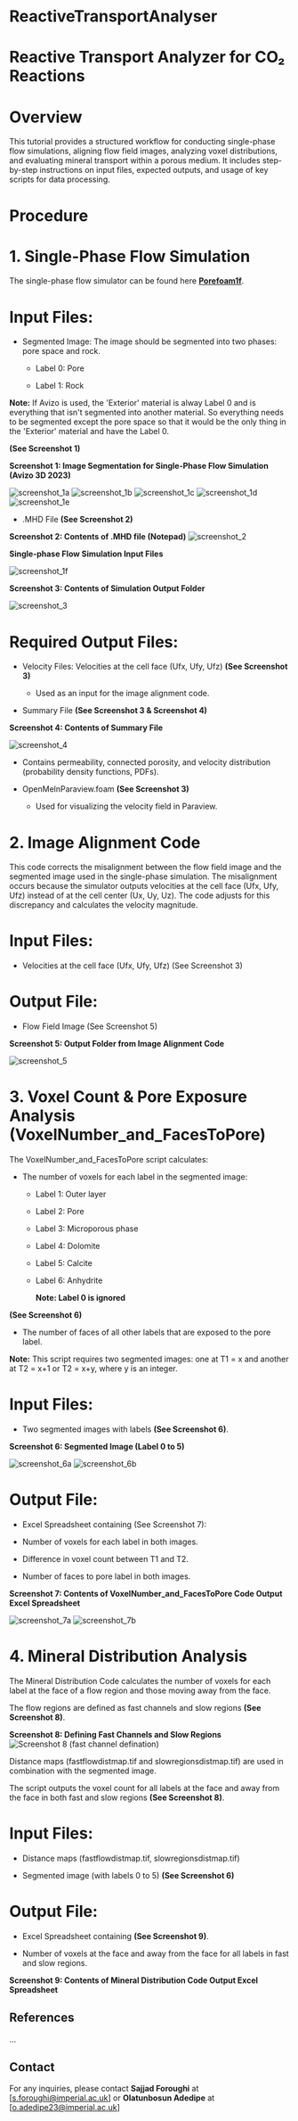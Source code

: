 # ReactiveTransportAnalyser
# Reactive Transport Analyzer for CO₂ Reactions

# Overview

This tutorial provides a structured workflow for conducting single-phase flow simulations, aligning flow field images, analyzing voxel distributions, and evaluating mineral transport within a porous medium. It includes step-by-step instructions on input files, expected outputs, and usage of key scripts for data processing.

# Procedure

# 1. Single-Phase Flow Simulation

The single-phase flow simulator can be found here **[Porefoam1f](https://github.com/ImperialCollegeLondon/poreFoam-singlePhase)**.

# Input Files:

- Segmented Image: The image should be segmented into two phases: pore space and rock.

  - Label 0: Pore

  - Label 1: Rock

**Note:** If Avizo is used, the 'Exterior' material is alway Label 0 and is everything that isn't segmented into another material. So everything needs to be segmented except the pore space so that it would be the only thing in the 'Exterior' material and have the  Label 0. 

**(See Screenshot 1)**

**Screenshot 1: Image Segmentation for Single-Phase Flow Simulation (Avizo 3D 2023)**

![screenshot_1a](https://github.com/user-attachments/assets/58b38132-fd44-4356-89fd-a43c23aa82e4)
![screenshot_1b](https://github.com/user-attachments/assets/ef7dab19-ea63-47a4-ac9d-f367f338d1e1)
![screenshot_1c](https://github.com/user-attachments/assets/463cf521-94ba-4770-9e6b-51bd1d96b652)
![screenshot_1d](https://github.com/user-attachments/assets/abc5b16c-1e30-4652-b35e-dcad2906f67d)
![screenshot_1e](https://github.com/user-attachments/assets/0df49207-2ad8-47b5-982c-335751c414a0)


- .MHD File **(See Screenshot 2)**
  
**Screenshot 2: Contents of .MHD file (Notepad)**
![screenshot_2](https://github.com/user-attachments/assets/93bc9505-7d97-4c73-9a4d-c578f5e0dfe1)

**Single-phase Flow Simulation Input Files**

![screenshot_1f](https://github.com/user-attachments/assets/1a39f5fd-9f03-4aa7-92f8-d7aca7e57176)

**Screenshot 3: Contents of Simulation Output Folder**

![screenshot_3](https://github.com/user-attachments/assets/7f900e04-f3e2-4a7e-b305-a0c62408cffd)


# Required Output Files:

- Velocity Files: Velocities at the cell face (Ufx, Ufy, Ufz) **(See Screenshot 3)**

  - Used as an input for the image alignment code.

- Summary File **(See Screenshot 3 & Screenshot 4)**
  
**Screenshot 4: Contents of Summary File**

![screenshot_4](https://github.com/user-attachments/assets/44069493-c5b5-4b1b-be08-02639f27c0de)


  - Contains permeability, connected porosity, and velocity distribution (probability density functions, PDFs).

- OpenMelnParaview.foam **(See Screenshot 3)**

  - Used for visualizing the velocity field in Paraview.


# 2. Image Alignment Code

This code corrects the misalignment between the flow field image and the segmented image used in the single-phase simulation. The misalignment occurs because the simulator outputs velocities at the cell face (Ufx, Ufy, Ufz) instead of at the cell center (Ux, Uy, Uz). The code adjusts for this discrepancy and calculates the velocity magnitude.

# Input Files:

- Velocities at the cell face (Ufx, Ufy, Ufz) (See Screenshot 3)

# Output File:

- Flow Field Image (See Screenshot 5)

**Screenshot 5: Output Folder from Image Alignment Code**

![screenshot_5](https://github.com/user-attachments/assets/3022c1fa-72fa-48c5-a739-092716b8bf2a)


# 3. Voxel Count & Pore Exposure Analysis (VoxelNumber_and_FacesToPore)

The VoxelNumber_and_FacesToPore script calculates:

- The number of voxels for each label in the segmented image:

  - Label 1: Outer layer

  - Label 2: Pore

  - Label 3: Microporous phase

  - Label 4: Dolomite

  - Label 5: Calcite

  - Label 6: Anhydrite
 
    **Note: Label 0 is ignored**
  
**(See Screenshot 6)**

- The number of faces of all other labels that are exposed to the pore label.

**Note:** This script requires two segmented images: one at T1 = x and another at T2 = x+1 or T2 = x+y, where y is an integer.

# Input Files:

- Two segmented images with labels **(See Screenshot 6)**.

**Screenshot 6: Segmented Image (Label 0 to 5)**

![screenshot_6a](https://github.com/user-attachments/assets/d455bebb-2b4f-40cf-8d63-dbcc5eb4c72b)
![screenshot_6b](https://github.com/user-attachments/assets/43811a44-a4ca-4127-9360-081045d27f7d)


# Output File:

- Excel Spreadsheet containing (See Screenshot 7):

- Number of voxels for each label in both images.

- Difference in voxel count between T1 and T2.

- Number of faces to pore label in both images.

**Screenshot 7: Contents of VoxelNumber_and_FacesToPore Code Output Excel Spreadsheet**

![screenshot_7a](https://github.com/user-attachments/assets/86895a6c-8a77-4be1-a022-85445a76f05f)
![screenshot_7b](https://github.com/user-attachments/assets/302026a5-b466-4b66-aa50-88b0115f8d04)


# 4. Mineral Distribution Analysis

The Mineral Distribution Code calculates the number of voxels for each label at the face of a flow region and those moving away from the face.

The flow regions are defined as fast channels and slow regions **(See Screenshot 8)**.

**Screenshot 8: Defining Fast Channels and Slow Regions**
![Screenshot 8 (fast channel defination)](https://github.com/user-attachments/assets/fdda27e1-fe51-4406-bc23-ab4fbb2e7406)



Distance maps (fastflowdistmap.tif and slowregionsdistmap.tif) are used in combination with the segmented image.

The script outputs the voxel count for all labels at the face and away from the face in both fast and slow regions **(See Screenshot 8)**.


# Input Files:

- Distance maps (fastflowdistmap.tif, slowregionsdistmap.tif)

- Segmented image (with labels 0 to 5) **(See Screenshot 6)**

# Output File:

- Excel Spreadsheet containing **(See Screenshot 9)**.

- Number of voxels at the face and away from the face for all labels in fast and slow regions.

**Screenshot 9: Contents of Mineral Distribution Code Output Excel Spreadsheet**




## References
...

## Contact
For any inquiries, please contact **Sajjad Foroughi** at [s.foroughi@imperial.ac.uk] or **Olatunbosun Adedipe** at [o.adedipe23@imperial.ac.uk]
